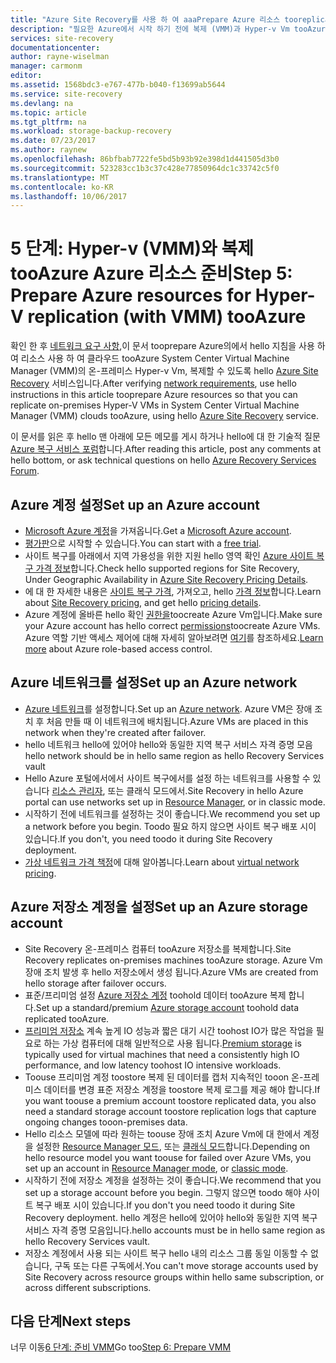 ```yaml
---
title: "Azure Site Recovery를 사용 하 여 aaaPrepare Azure 리소스 tooreplicate (System Center VMM)을 통해 Hyper-v Vm tooAzure | Microsoft Docs"
description: "필요한 Azure에서 시작 하기 전에 복제 (VMM)과 Hyper-v Vm tooAzure Azure Site Recovery를 사용 하 여 설명 합니다."
services: site-recovery
documentationcenter: 
author: rayne-wiselman
manager: carmonm
editor: 
ms.assetid: 1568bdc3-e767-477b-b040-f13699ab5644
ms.service: site-recovery
ms.devlang: na
ms.topic: article
ms.tgt_pltfrm: na
ms.workload: storage-backup-recovery
ms.date: 07/23/2017
ms.author: raynew
ms.openlocfilehash: 86bfbab7722fe5bd5b93b92e398d1d441505d3b0
ms.sourcegitcommit: 523283cc1b3c37c428e77850964dc1c33742c5f0
ms.translationtype: MT
ms.contentlocale: ko-KR
ms.lasthandoff: 10/06/2017
---
```

# <a name="step-5-prepare-azure-resources-for-hyper-v-replication-with-vmm-tooazure"></a><span data-ttu-id="ded55-103">5 단계: Hyper-v (VMM)와 복제 tooAzure Azure 리소스 준비</span><span class="sxs-lookup"><span data-stu-id="ded55-103">Step 5: Prepare Azure resources for Hyper-V replication (with VMM) tooAzure</span></span>

<span data-ttu-id="ded55-104">확인 한 후 [네트워크 요구 사항](vmm-to-azure-walkthrough-network.md),이 문서 tooprepare Azure의에서 hello 지침을 사용 하 여 리소스 사용 하 여 클라우드 tooAzure System Center Virtual Machine Manager (VMM)의 온-프레미스 Hyper-v Vm, 복제할 수 있도록 hello [Azure Site Recovery](site-recovery-overview.md) 서비스입니다.</span><span class="sxs-lookup"><span data-stu-id="ded55-104">After verifying [network requirements](vmm-to-azure-walkthrough-network.md), use hello instructions in this article tooprepare Azure resources so that you can replicate on-premises Hyper-V VMs in System Center Virtual Machine Manager (VMM) clouds tooAzure, using hello [Azure Site Recovery](site-recovery-overview.md) service.</span></span>

<span data-ttu-id="ded55-105">이 문서를 읽은 후 hello 맨 아래에 모든 메모를 게시 하거나 hello에 대 한 기술적 질문 [Azure 복구 서비스 포럼](https://social.msdn.microsoft.com/forums/azure/home?forum=hypervrecovmgr)합니다.</span><span class="sxs-lookup"><span data-stu-id="ded55-105">After reading this article, post any comments at hello bottom, or ask technical questions on hello [Azure Recovery Services Forum](https://social.msdn.microsoft.com/forums/azure/home?forum=hypervrecovmgr).</span></span>


## <a name="set-up-an-azure-account"></a><span data-ttu-id="ded55-106">Azure 계정 설정</span><span class="sxs-lookup"><span data-stu-id="ded55-106">Set up an Azure account</span></span>

- <span data-ttu-id="ded55-107">[Microsoft Azure 계정](http://azure.microsoft.com/)을 가져옵니다.</span><span class="sxs-lookup"><span data-stu-id="ded55-107">Get a [Microsoft Azure account](http://azure.microsoft.com/).</span></span>
- <span data-ttu-id="ded55-108">[평가판](https://azure.microsoft.com/pricing/free-trial/)으로 시작할 수 있습니다.</span><span class="sxs-lookup"><span data-stu-id="ded55-108">You can start with a [free trial](https://azure.microsoft.com/pricing/free-trial/).</span></span>
- <span data-ttu-id="ded55-109">사이트 복구를 아래에서 지역 가용성을 위한 지원 hello 영역 확인 [Azure 사이트 복구 가격 정보](https://azure.microsoft.com/pricing/details/site-recovery/)합니다.</span><span class="sxs-lookup"><span data-stu-id="ded55-109">Check hello supported regions for Site Recovery, Under Geographic Availability in [Azure Site Recovery Pricing Details](https://azure.microsoft.com/pricing/details/site-recovery/).</span></span>
- <span data-ttu-id="ded55-110">에 대 한 자세한 내용은 [사이트 복구 가격](site-recovery-faq.md#pricing), 가져오고, hello [가격 정보](https://azure.microsoft.com/pricing/details/site-recovery/)합니다.</span><span class="sxs-lookup"><span data-stu-id="ded55-110">Learn about [Site Recovery pricing](site-recovery-faq.md#pricing), and get hello [pricing details](https://azure.microsoft.com/pricing/details/site-recovery/).</span></span>
- <span data-ttu-id="ded55-111">Azure 계정에 올바른 hello 확인 [권한을](site-recovery-role-based-linked-access-control.md#permissions-required-to-enable-replication-for-new-virtual-machines)toocreate Azure Vm입니다.</span><span class="sxs-lookup"><span data-stu-id="ded55-111">Make sure your Azure account has hello correct [permissions](site-recovery-role-based-linked-access-control.md#permissions-required-to-enable-replication-for-new-virtual-machines)toocreate Azure VMs.</span></span> <span data-ttu-id="ded55-112">Azure 역할 기반 액세스 제어에 대해 자세히 알아보려면 [여기](../active-directory/role-based-access-built-in-roles.md)를 참조하세요.</span><span class="sxs-lookup"><span data-stu-id="ded55-112">[Learn more](../active-directory/role-based-access-built-in-roles.md) about Azure role-based access control.</span></span>


## <a name="set-up-an-azure-network"></a><span data-ttu-id="ded55-113">Azure 네트워크를 설정</span><span class="sxs-lookup"><span data-stu-id="ded55-113">Set up an Azure network</span></span>

- <span data-ttu-id="ded55-114">[Azure 네트워크](../virtual-network/virtual-network-get-started-vnet-subnet.md)를 설정합니다.</span><span class="sxs-lookup"><span data-stu-id="ded55-114">Set up an [Azure network](../virtual-network/virtual-network-get-started-vnet-subnet.md).</span></span> <span data-ttu-id="ded55-115">Azure VM은 장애 조치 후 처음 만들 때 이 네트워크에 배치됩니다.</span><span class="sxs-lookup"><span data-stu-id="ded55-115">Azure VMs are placed in this network when they're created after failover.</span></span>
- <span data-ttu-id="ded55-116">hello 네트워크 hello에 있어야 hello와 동일한 지역 복구 서비스 자격 증명 모음</span><span class="sxs-lookup"><span data-stu-id="ded55-116">hello network should be in hello same region as hello Recovery Services vault</span></span>
- <span data-ttu-id="ded55-117">Hello Azure 포털에서에서 사이트 복구에서를 설정 하는 네트워크를 사용할 수 있습니다 [리소스 관리자](../resource-manager-deployment-model.md), 또는 클래식 모드에서.</span><span class="sxs-lookup"><span data-stu-id="ded55-117">Site Recovery in hello Azure portal can use networks set up in [Resource Manager](../resource-manager-deployment-model.md), or in classic mode.</span></span>
- <span data-ttu-id="ded55-118">시작하기 전에 네트워크를 설정하는 것이 좋습니다.</span><span class="sxs-lookup"><span data-stu-id="ded55-118">We recommend you set up a network before you begin.</span></span> <span data-ttu-id="ded55-119">Toodo 필요 하지 않으면 사이트 복구 배포 시이 있습니다.</span><span class="sxs-lookup"><span data-stu-id="ded55-119">If you don't, you need toodo it during Site Recovery deployment.</span></span>
- <span data-ttu-id="ded55-120">[가상 네트워크 가격 책정](https://azure.microsoft.com/pricing/details/virtual-network/)에 대해 알아봅니다.</span><span class="sxs-lookup"><span data-stu-id="ded55-120">Learn about [virtual network pricing](https://azure.microsoft.com/pricing/details/virtual-network/).</span></span>


## <a name="set-up-an-azure-storage-account"></a><span data-ttu-id="ded55-121">Azure 저장소 계정을 설정</span><span class="sxs-lookup"><span data-stu-id="ded55-121">Set up an Azure storage account</span></span>

- <span data-ttu-id="ded55-122">Site Recovery 온-프레미스 컴퓨터 tooAzure 저장소를 복제합니다.</span><span class="sxs-lookup"><span data-stu-id="ded55-122">Site Recovery replicates on-premises machines tooAzure storage.</span></span> <span data-ttu-id="ded55-123">Azure Vm 장애 조치 발생 후 hello 저장소에서 생성 됩니다.</span><span class="sxs-lookup"><span data-stu-id="ded55-123">Azure VMs are created from hello storage after failover occurs.</span></span>
- <span data-ttu-id="ded55-124">표준/프리미엄 설정 [Azure 저장소 계정](../storage/common/storage-create-storage-account.md#create-a-storage-account) toohold 데이터 tooAzure 복제 합니다.</span><span class="sxs-lookup"><span data-stu-id="ded55-124">Set up a standard/premium [Azure storage account](../storage/common/storage-create-storage-account.md#create-a-storage-account) toohold data replicated tooAzure.</span></span>
- <span data-ttu-id="ded55-125">[프리미엄 저장소](../storage/common/storage-premium-storage.md) 계속 높게 IO 성능과 짧은 대기 시간 toohost IO가 많은 작업을 필요로 하는 가상 컴퓨터에 대해 일반적으로 사용 됩니다.</span><span class="sxs-lookup"><span data-stu-id="ded55-125">[Premium storage](../storage/common/storage-premium-storage.md) is typically used for virtual machines that need a consistently high IO performance, and low latency toohost IO intensive workloads.</span></span>
- <span data-ttu-id="ded55-126">Toouse 프리미엄 계정 toostore 복제 된 데이터를 캡처 지속적인 tooon 온-프레미스 데이터를 변경 표준 저장소 계정을 toostore 복제 로그를 제공 해야 합니다.</span><span class="sxs-lookup"><span data-stu-id="ded55-126">If you want toouse a premium account toostore replicated data, you also need a standard storage account toostore replication logs that capture ongoing changes tooon-premises data.</span></span>
- <span data-ttu-id="ded55-127">Hello 리소스 모델에 따라 원하는 toouse 장애 조치 Azure Vm에 대 한에서 계정을 설정한 [Resource Manager 모드](../storage/common/storage-create-storage-account.md), 또는 [클래식 모드](../storage/common/storage-create-storage-account.md)합니다.</span><span class="sxs-lookup"><span data-stu-id="ded55-127">Depending on hello resource model you want toouse for failed over Azure VMs, you set up an account in [Resource Manager mode](../storage/common/storage-create-storage-account.md), or [classic mode](../storage/common/storage-create-storage-account.md).</span></span>
- <span data-ttu-id="ded55-128">시작하기 전에 저장소 계정을 설정하는 것이 좋습니다.</span><span class="sxs-lookup"><span data-stu-id="ded55-128">We recommend that you set up a storage account before you begin.</span></span> <span data-ttu-id="ded55-129">그렇지 않으면 toodo 해야 사이트 복구 배포 시이 있습니다.</span><span class="sxs-lookup"><span data-stu-id="ded55-129">If you don't you need toodo it during Site Recovery deployment.</span></span> <span data-ttu-id="ded55-130">hello 계정은 hello에 있어야 hello와 동일한 지역 복구 서비스 자격 증명 모음입니다.</span><span class="sxs-lookup"><span data-stu-id="ded55-130">hello accounts must be in hello same region as hello Recovery Services vault.</span></span>
- <span data-ttu-id="ded55-131">저장소 계정에서 사용 되는 사이트 복구 hello 내의 리소스 그룹 동일 이동할 수 없습니다, 구독 또는 다른 구독에서.</span><span class="sxs-lookup"><span data-stu-id="ded55-131">You can't move storage accounts used by Site Recovery across resource groups within hello same subscription, or across different subscriptions.</span></span>


## <a name="next-steps"></a><span data-ttu-id="ded55-132">다음 단계</span><span class="sxs-lookup"><span data-stu-id="ded55-132">Next steps</span></span>

<span data-ttu-id="ded55-133">너무 이동[6 단계: 준비 VMM](vmm-to-azure-walkthrough-vmm-hyper-v.md)</span><span class="sxs-lookup"><span data-stu-id="ded55-133">Go too[Step 6: Prepare VMM](vmm-to-azure-walkthrough-vmm-hyper-v.md)</span></span>
